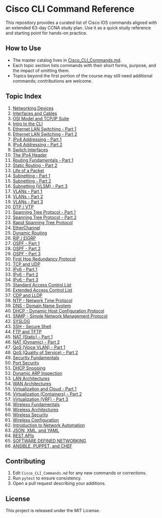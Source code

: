 # Cisco CLI Command Reference

This repository provides a curated list of Cisco IOS commands aligned with an extended 63-day CCNA study plan. Use it as a quick study reference and starting point for hands-on practice.

## How to Use
- The master catalog lives in [Cisco_CLI_Commands.md](Cisco_CLI_Commands.md).
- Each topic section lists commands with their short forms, purpose, and the impact of omitting them.
- Topics beyond the first portion of the course may still need additional commands; contributions are welcome.

## Topic Index
1. [Networking Devices](Cisco_CLI_Commands.md#day-1-networking-devices)
2. [Interfaces and Cables](Cisco_CLI_Commands.md#day-2-interfaces-and-cables)
3. [OSI Model and TCP/IP Suite](Cisco_CLI_Commands.md#day-3-osi-model-and-tcp-ip-suite)
4. [Intro to the CLI](Cisco_CLI_Commands.md#day-4-intro-to-the-cli)
5. [Ethernet LAN Switching - Part 1](Cisco_CLI_Commands.md#day-5-ethernet-lan-switching-part-1)
6. [Ethernet LAN Switching - Part 2](Cisco_CLI_Commands.md#day-6-ethernet-lan-switching-part-2)
7. [IPv4 Addressing - Part 1](Cisco_CLI_Commands.md#day-7-ipv4-addressing-part-1)
8. [IPv4 Addressing - Part 2](Cisco_CLI_Commands.md#day-8-ipv4-addressing-part-2)
9. [Switch Interfaces](Cisco_CLI_Commands.md#day-9-switch-interfaces)
10. [The IPv4 Header](Cisco_CLI_Commands.md#day-10-the-ipv4-header)
11. [Routing Fundamentals - Part 1](Cisco_CLI_Commands.md#day-11-routing-fundamentals-part-1)
12. [Static Routing - Part 2](Cisco_CLI_Commands.md#day-11-static-routing-part-2)
13. [Life of a Packet](Cisco_CLI_Commands.md#day-12-life-of-a-packet)
14. [Subnetting - Part 1](Cisco_CLI_Commands.md#day-13-subnetting-part-1)
15. [Subnetting - Part 2](Cisco_CLI_Commands.md#day-14-subnetting-part-2)
16. [Subnetting (VLSM) - Part 3](Cisco_CLI_Commands.md#day-15-subnetting-vlsm-part-3)
17. [VLANs - Part 1](Cisco_CLI_Commands.md#day-16-vlans-part-1)
18. [VLANs - Part 2](Cisco_CLI_Commands.md#day-17-vlans-part-2)
19. [VLANs - Part 3](Cisco_CLI_Commands.md#day-18-vlans-part-3)
20. [DTP / VTP](Cisco_CLI_Commands.md#day-19-dtp-vtp)
21. [Spanning Tree Protocol - Part 1](Cisco_CLI_Commands.md#day-20-spanning-tree-protocol-part-1)
22. [Spanning Tree Protocol - Part 2](Cisco_CLI_Commands.md#day-21-spanning-tree-protocol-part-2)
23. [Rapid Spanning Tree Protocol](Cisco_CLI_Commands.md#day-22-rapid-spanning-tree-protocol)
24. [EtherChannel](Cisco_CLI_Commands.md#day-23-etherchannel)
25. [Dynamic Routing](Cisco_CLI_Commands.md#day-24-dynamic-routing)
26. [RIP / EIGRP](Cisco_CLI_Commands.md#day-25-rip-eigrp)
27. [OSPF - Part 1](Cisco_CLI_Commands.md#day-26-ospf-part-1)
28. [OSPF - Part 2](Cisco_CLI_Commands.md#day-27-ospf-part-2)
29. [OSPF - Part 3](Cisco_CLI_Commands.md#day-28-ospf-part-3)
30. [First Hop Redundancy Protocol](Cisco_CLI_Commands.md#day-29-first-hop-redundancy-protocol)
31. [TCP and UDP](Cisco_CLI_Commands.md#day-30-tcp-and-udp)
32. [IPv6 - Part 1](Cisco_CLI_Commands.md#day-31-ipv6-part-1)
33. [IPv6 - Part 2](Cisco_CLI_Commands.md#day-32-ipv6-part-2)
34. [IPv6 - Part 3](Cisco_CLI_Commands.md#day-33-ipv6-part-3)
35. [Standard Access Control List](Cisco_CLI_Commands.md#day-34-standard-access-control-list)
36. [Extended Access Control List](Cisco_CLI_Commands.md#day-35-extended-access-control-list)
37. [CDP and LLDP](Cisco_CLI_Commands.md#day-36-cdp-and-lldp)
38. [NTP - Network Time Protocol](Cisco_CLI_Commands.md#day-37-ntp-network-time-protocol)
39. [DNS - Domain Name System](Cisco_CLI_Commands.md#day-38-dns-domain-name-system)
40. [DHCP - Dynamic Host Configuration Protocol](Cisco_CLI_Commands.md#day-39-dhcp-dynamic-host-configuration-protocol)
41. [SNMP - Simple Network Management Protocol](Cisco_CLI_Commands.md#day-40-snmp-simple-network-management-protocol)
42. [SYSLOG](Cisco_CLI_Commands.md#day-41-syslog)
43. [SSH - Secure Shell](Cisco_CLI_Commands.md#day-42-ssh-secure-shell)
44. [FTP and TFTP](Cisco_CLI_Commands.md#day-43-ftp-and-tftp)
45. [NAT (Static) - Part 1](Cisco_CLI_Commands.md#day-44-nat-static-part-1)
46. [NAT (Dynamic) - Part 2](Cisco_CLI_Commands.md#day-45-nat-dynamic-part-2)
47. [QoS (Voice VLAN) - Part 1](Cisco_CLI_Commands.md#day-46-qos-voice-vlan-part-1)
48. [QoS (Quality of Service) - Part 2](Cisco_CLI_Commands.md#day-47-qos-quality-of-service-part-2)
49. [Security Fundamentals](Cisco_CLI_Commands.md#day-48-security-fundamentals)
50. [Port Security](Cisco_CLI_Commands.md#day-49-port-security)
51. [DHCP Snooping](Cisco_CLI_Commands.md#day-50-dhcp-snooping)
52. [Dynamic ARP Inspection](Cisco_CLI_Commands.md#day-51-dynamic-arp-inspection)
53. [LAN Architectures](Cisco_CLI_Commands.md#day-52-lan-architectures)
54. [WAN Architectures](Cisco_CLI_Commands.md#day-53-wan-architectures)
55. [Virtualization and Cloud - Part 1](Cisco_CLI_Commands.md#day-54-virtualization-and-cloud-part-1)
56. [Virtualization (Containers) - Part 2](Cisco_CLI_Commands.md#day-54-virtualization-containers-part-2)
57. [Virtualization (VRF) - Part 3](Cisco_CLI_Commands.md#day-54-virtualization-vrf-part-3)
58. [Wireless Fundamentals](Cisco_CLI_Commands.md#day-55-wireless-fundamentals)
59. [Wireless Architectures](Cisco_CLI_Commands.md#day-56-wireless-architectures)
60. [Wireless Security](Cisco_CLI_Commands.md#day-57-wireless-security)
61. [Wireless Configuration](Cisco_CLI_Commands.md#day-58-wireless-configuration)
62. [Introduction to Network Automation](Cisco_CLI_Commands.md#day-59-introduction-to-network-automation)
63. [JSON, XML, and YAML](Cisco_CLI_Commands.md#day-60-json-xml-and-yaml)
64. [REST APIs](Cisco_CLI_Commands.md#day-61-rest-apis)
65. [SOFTWARE DEFINED NETWORKING](Cisco_CLI_Commands.md#day-62-software-defined-networking)
66. [ANSIBLE, PUPPET, and CHEF](Cisco_CLI_Commands.md#day-63-ansible-puppet-and-chef)

## Contributing
1. Edit `Cisco_CLI_Commands.md` for any new commands or corrections.
2. Run `pytest` to ensure consistency.
3. Open a pull request describing your additions.

## License
This project is released under the MIT License.
